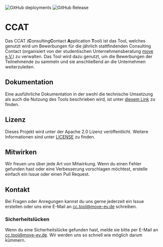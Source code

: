 ![GitHub deployments](https://img.shields.io/github/deployments/move-ev-sub/ccat/Production?label=Deployement)
![GitHub Release](https://img.shields.io/github/v/release/move-ev-sub/ccat?label=CCAT%20Version)

# CCAT

Das CCAT (**C**onsulting**C**ontact **A**pplication **T**ool) ist das Tool, welches genutzt wird um Bewerbungen für die jährlich stattfindenden Consulting Contact (organisiert von der studentischen Unternehmensberatung [move e.V.](https://google.com)) zu verwalten. Das Tool wird dazu genutzt, um die Bewerbungen der Teilnehmende zu sammeln und sie anschließend an die Unternehmen weiterzuleiten.

## Dokumentation

Eine ausführliche Dokumentation in der swohl die technische Umsetzung als auch die Nutzung des Tools beschrieben wird, ist unter [diesem Link](https://docs.consultingcontact.de) zu finden.

## Lizenz

Dieses Projekt wird unter der Apache 2.0 Lizenz veröffentlicht. Weitere Informationen sind unter [LICENSE](LICENSE) zu finden.

## Mitwirken

Wir freuen uns über jede Art von Mitwirkung. Wenn du einen Fehler gefunden hast oder eine Verbesserung vorschlagen möchtest, erstelle einfach ein Issue oder einen Pull Request.

## Kontakt

Bei Fragen oder Anregungen kannst du uns gerne jederzeit ein Issue erstellen oder uns eine E-Mail an [cc.tool@move-ev.de](mailto:cc.tool@move-ev.de) schreiben.

### Sicherheitslücken

Wenn du eine Sicherheitslücke gefunden hast, melde sie bitte per E-Mail an [cc.tool@move-ev.de](mailto:cc.tool@move-ev.de). Wir werden uns so schnell wie möglich darum kümmern.
